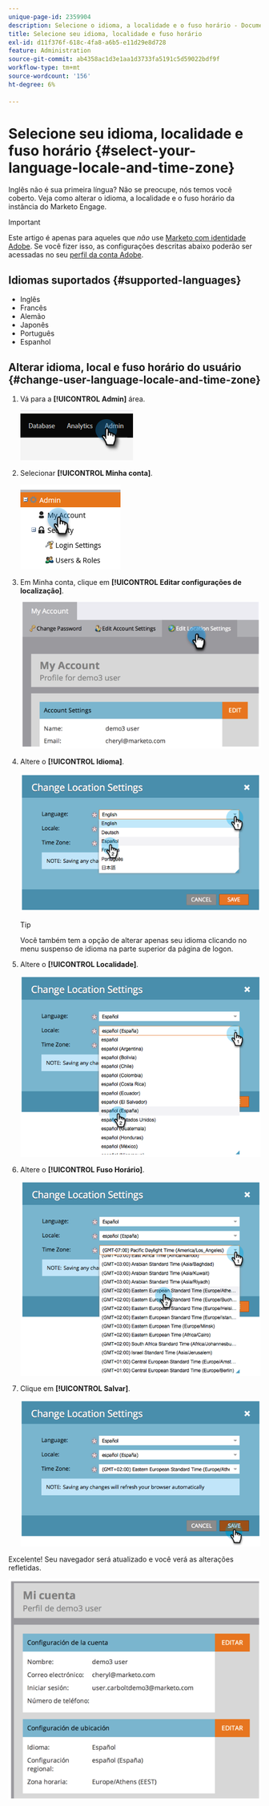 ```yaml
---
unique-page-id: 2359904
description: Selecione o idioma, a localidade e o fuso horário - Documentação do Marketo - Documentação do produto
title: Selecione seu idioma, localidade e fuso horário
exl-id: d11f376f-618c-4fa8-a6b5-e11d29e8d728
feature: Administration
source-git-commit: ab4358ac1d3e1aa1d3733fa5191c5d59022bdf9f
workflow-type: tm+mt
source-wordcount: '156'
ht-degree: 6%

---
```


# Selecione seu idioma, localidade e fuso horário {#select-your-language-locale-and-time-zone}

Inglês não é sua primeira língua? Não se preocupe, nós temos você coberto. Veja como alterar o idioma, a localidade e o fuso horário da instância do Marketo Engage.

>[!IMPORTANT]
>
>Este artigo é apenas para aqueles que _não_ use [Marketo com identidade Adobe](/help/marketo/product-docs/administration/marketo-with-adobe-identity/adobe-identity-management-overview.md). Se você fizer isso, as configurações descritas abaixo poderão ser acessadas no seu [perfil da conta Adobe](https://account.adobe.com/profile).

## Idiomas suportados {#supported-languages}

* Inglês
* Francês
* Alemão
* Japonês
* Português
* Espanhol

## Alterar idioma, local e fuso horário do usuário {#change-user-language-locale-and-time-zone}

1. Vá para a **[!UICONTROL Admin]** área.

   ![](assets/select-your-language-locale-and-time-zone-1.png)

1. Selecionar **[!UICONTROL Minha conta]**.

   ![](assets/select-your-language-locale-and-time-zone-2.png)

1. Em Minha conta, clique em **[!UICONTROL Editar configurações de localização]**.

   ![](assets/select-your-language-locale-and-time-zone-3.png)

1. Altere o **[!UICONTROL Idioma]**.

   ![](assets/select-your-language-locale-and-time-zone-4.png)

   >[!TIP]
   >
   >Você também tem a opção de alterar apenas seu idioma clicando no menu suspenso de idioma na parte superior da página de logon.

1. Altere o **[!UICONTROL Localidade]**.

   ![](assets/select-your-language-locale-and-time-zone-5.png)

1. Altere o **[!UICONTROL Fuso Horário]**.

   ![](assets/select-your-language-locale-and-time-zone-6.png)

1. Clique em **[!UICONTROL Salvar]**.

   ![](assets/select-your-language-locale-and-time-zone-7.png)

Excelente! Seu navegador será atualizado e você verá as alterações refletidas.

![](assets/select-your-language-locale-and-time-zone-8.png)
